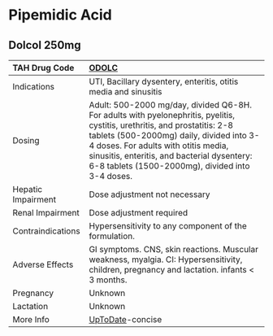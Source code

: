 # Pipemidic Acid

## Dolcol 250mg

| TAH Drug Code      | [ODOLC](https://www.tahsda.org.tw/drugs/hissearch.php?drug_code=ODOLC)                                                                                                                                                                                                                                          |
|:-------------------|:----------------------------------------------------------------------------------------------------------------------------------------------------------------------------------------------------------------------------------------------------------------------------------------------------------------|
| Indications        | UTI, Bacillary dysentery, enteritis, otitis media and sinusitis                                                                                                                                                                                                                                                 |
| Dosing             | Adult: 500-2000 mg/day, divided Q6-8H. For adults with pyelonephritis, pyelitis, cystitis, urethritis, and prostatitis: 2-8 tablets (500-2000mg) daily, divided into 3-4 doses. For adults with otitis media, sinusitis, enteritis, and bacterial dysentery: 6-8 tablets (1500-2000mg), divided into 3-4 doses. |
| Hepatic Impairment | Dose adjustment not necessary                                                                                                                                                                                                                                                                                   |
| Renal Impairment   | Dose adjustment required                                                                                                                                                                                                                                                                                        |
| Contraindications  | Hypersensitivity to any component of the formulation.                                                                                                                                                                                                                                                           |
| Adverse Effects    | GI symptoms. CNS, skin reactions. Muscular weakness, myalgia. CI: Hypersensitivity, children, pregnancy and lactation. infants < 3 months.                                                                                                                                                                      |
| Pregnancy          | Unknown                                                                                                                                                                                                                                                                                                         |
| Lactation          | Unknown                                                                                                                                                                                                                                                                                                         |
| More Info          | [UpToDate](https://www.uptodate.com/contents/pipemidic-acid-international-drug-information)-concise                                                                                                                                                                                                             |

